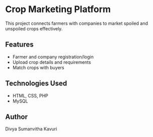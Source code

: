 # Crop Marketing Platform

This project connects farmers with companies to market spoiled and unspoiled crops effectively.

## Features
- Farmer and company registration/login
- Upload crop details and requirements
- Match crops with buyers

## Technologies Used
- HTML, CSS, PHP
- MySQL

## Author
Divya Sumanvitha Kavuri


